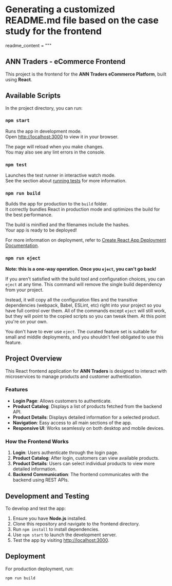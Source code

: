 # Generating a customized README.md file based on the case study for the frontend

readme_content = """

## ANN Traders - eCommerce Frontend

This project is the frontend for the **ANN Traders eCommerce Platform**, built using **React**.

## Available Scripts

In the project directory, you can run:

### `npm start`

Runs the app in development mode.\
Open [http://localhost:3000](http://localhost:3000) to view it in your browser.

The page will reload when you make changes.\
You may also see any lint errors in the console.

### `npm test`

Launches the test runner in interactive watch mode.\
See the section about [running tests](https://facebook.github.io/create-react-app/docs/running-tests) for more information.

### `npm run build`

Builds the app for production to the `build` folder.\
It correctly bundles React in production mode and optimizes the build for the best performance.

The build is minified and the filenames include the hashes.\
Your app is ready to be deployed!

For more information on deployment, refer to [Create React App Deployment Documentation](https://facebook.github.io/create-react-app/docs/deployment).

### `npm run eject`

**Note: this is a one-way operation. Once you `eject`, you can't go back!**

If you aren't satisfied with the build tool and configuration choices, you can `eject` at any time. This command will remove the single build dependency from your project.

Instead, it will copy all the configuration files and the transitive dependencies (webpack, Babel, ESLint, etc) right into your project so you have full control over them. All of the commands except `eject` will still work, but they will point to the copied scripts so you can tweak them. At this point you're on your own.

You don't have to ever use `eject`. The curated feature set is suitable for small and middle deployments, and you shouldn't feel obligated to use this feature.

## Project Overview

This React frontend application for **ANN Traders** is designed to interact with microservices to manage products and customer authentication.

### Features

- **Login Page**: Allows customers to authenticate.
- **Product Catalog**: Displays a list of products fetched from the backend API.
- **Product Details**: Displays detailed information for a selected product.
- **Navigation**: Easy access to all main sections of the app.
- **Responsive UI**: Works seamlessly on both desktop and mobile devices.

### How the Frontend Works

1. **Login**: Users authenticate through the login page.
2. **Product Catalog**: After login, customers can view available products.
3. **Product Details**: Users can select individual products to view more detailed information.
4. **Backend Communication**: The frontend communicates with the backend using REST APIs.

## Development and Testing

To develop and test the app:

1. Ensure you have **Node.js** installed.
2. Clone this repository and navigate to the frontend directory.
3. Run `npm install` to install dependencies.
4. Use `npm start` to launch the development server.
5. Test the app by visiting [http://localhost:3000](http://localhost:3000).

## Deployment

For production deployment, run:

```bash
npm run build

